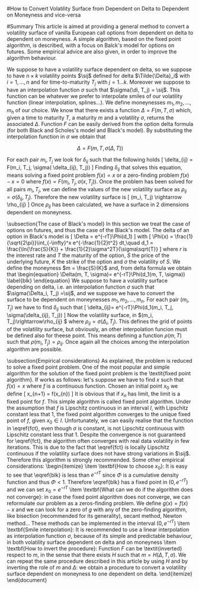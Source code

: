 ```math
\newcommand{\sij}{\Tilde{\sigma}_{ij}}
\newcommand{\di}{\Tilde{\Delta}_{i}}
```
#How to Convert Volatility Surface from Dependent on Delta to Dependent on Moneyness and vice-versa

#Summary
This article is aimed at providing a general method to convert a volatility surface of vanilla European call options from dependent on delta to dependent on moneyness. A simple algorithm, based on the fixed point algorithm, is described, with a focus on Balck's model for options on futures. Some empirical advice are also given, in order to improve the algorithm behaviour.


We suppose to have a volatility surface dependent on delta, so we suppose to have $n\times k$ volatility points $\sij$ defined for delta $\Tilde{\Delta}_i$ with $i = 1,\dots,n$ and for time-to-maturity $T_j$ with $j = 1\dots k$. Moreover we suppose to have an interpolation function $\sigma$ such that $\sigma(\di, T_j) = \sij$. This function can be whatever we prefer to interpolate smiles of our volatility function (linear interpolation, splines...). We define moneynesses $m_1, m_2, \ldots, m_h$ of our choice. We know that there exists a function $\Delta = F(m, T, \sigma)$ which, given a time to maturity $T$, a maturity $m$ and a volatility $\sigma$, returns the associated $\Delta$. Function $F$ can be easily derived from the option delta formula (for both Black and Scholes's model and Black's model). By substituting the interpolation function in $\sigma$ we obtain that
```math
    \Delta = F(m, T, \sigma(\Delta, T))
\label{fct}
```

For each pair $m_i, T_j$ we look for $\delta_{ij}$ such that the following holds
\[
\delta_{ij} = F(m_i, T_j, \sigma( \delta_{ij}, T_j))
\]
Finding $\delta_{ij}$ that solves this equation, means solving a fixed point problem $f(x) = x$ or a zero-finding problem $f(x)-x = 0$ where $f(x) = F(m_i, T_j, \sigma(x, T_j))$. Once the problem has been solved for all pairs $m_i, T_j$, we can define the values of the new volatility surface as $\rho_{ij} = \sigma(\delta_{ij}, T_j)$. Therefore the new volatility surface is 
\[
(m_i, T_j) \rightarrow \rho_{ij}
\]
Once $\rho_{ij}$ has been calculated, we have a surface in 2 dimensions dependent on moneyness.

\subsection{The case of Black's model}
In this section we treat the case of options on futures, and thus the case of the Black's model. The delta of an option in Black's model is 
\[
\Delta = e^{-rT}\Phi(d_1)
\]
with
\[
\Phi(x) = \frac{1}{\sqrt{2\pi}}\int_{-\infty}^x e^{-\frac{1}{2}t^2} dt,\quad d_1 = \frac{\ln{\frac{S}{K}} + \frac{1}{2}\sigma^2T}{\sigma\sqrt{T}}
\]
where $r$ is the interest rate and $T$ the maturity of the option, $S$ the price of the underlying future, $K$ the strike of the option and $\sigma$ the volatility of $S$. We define the moneyness $m = \frac{S}{K}$ and, from delta formula we obtain that
\begin{equation}
    \Delta(m, T, \sigma)= e^{-rT}\Phi(d_1(m, T, \sigma))
\label{blk}
\end{equation}
We suppose to have a volatility surface depending on delta, i.e. an interpolation function $\sigma$ such that $\sigma(\Delta_i, T_j) =\sij$, and we suppose we have to convert the surface to be dependent on moneynesses $m_1, m_2, \ldots, m_n$. For each pair $(m_i, T_j)$ we have to find $\delta_{ij}$ such that
\[
\delta_{ij}= e^{-rT}\Phi(d_1(m_i, T_j, \sigma(\delta_{ij}, T_j))
\]
Now the volatility surface, in $(m_i, T_j)\rightarrow\rho_{ij} $ where $\rho_{ij} = \sigma(\Delta_i, T_j)$. This defines the grid of points of the volatility surface, but obviously, an other interpolation funcion must be defined also for theese point. This means defining a function $\rho(m, T)$ such that $\rho(m_i, T_j) = \rho_{ij}$. Once again all the choices among the interpolation algorithm are possible.

\subsection{Empirical considerations}
As explained, the problem is reduced to solve a fixed point problem. One of the most popular and simple algorithm for the solution of the fixed point problem is the \textit{fixed point algorithm}. If works as follows: let's suppose we have to find $x$ such that $f(x)=x$ where $f$ is a continuous function. Chosen an initial point $x_0$ we define
\[
x_{n+1} = f(x_{n})
\]
It is obvious that if $x_n$ has limit, the limit is a fixed point for $f$. This simple algorithm is called fixed point algorithm. Under the assumption that $f$ is Lipschitz continuous in an interval $I$, with Lipschitz constant less that $1$, the fixed point algorithm converges to the unique fixed point of $f$, given $x_0 \in I$. Unfortunately, we can easily realise that the function in \eqref{fct}, even though $\sigma$ is constant, is not Lipschitz continuous with Lipschitz constant less that $1$. Despite the convergence is not guaranteed for \eqref{fct}, the algorithm often converges with real data volatility in few iterations. This is due to the fact that \eqref{fct} is locally Lipschitz continuous if the volatility surface does not have strong variations in $\sij$. Therefore this algorithm is strongly recommended.
Some other empirical considerations:
\begin{itemize}
    \item \textbf{How to choose $x_0$}: It is easy to see that \eqref{blk} is less than $e^{-rT}$ since $\Phi$ is a cumulative density function and thus $\Phi<1$. Therefore \eqref{blk} has a fixed point in $(0, e^{-rT})$ and we can set $x_0 = e^{-rT}$
    \item \textbf{What can we do if the algorithm does not converge}: in case the fixed point algorithm does not converge, we can reformulate our problem as a zeros-finding problem. We define $g(x) = f(x) - x$ and we can look for a zero of $g$ with any of the zero-finding algorithm, like bisection (recommended for its generality), secant method, Newton method... These methods can be implemented in the interval $(0, e^{-rT})$
    \item \textbf{Smile interpolation}: It is recommended to use a linear interpolation as interpolation function $\sigma$, because of its simple and predictable behaviour, in both volatility surface dependent on delta and on moneyness
    \item \textbf{How to invert the procedure}: Function $F$ can be \textit{inverted} respect to $m$, in the sense that there exists $H$ such that $m = H(\Delta, T, \sigma)$. We can repeat the same procedure described in this article by using $H$ and by inverting the role of $m$ and $\Delta$: we obtain a procedure to convert a volatility surface dependent on moneyness to one dependent on delta.
\end{itemize}
\end{document}

